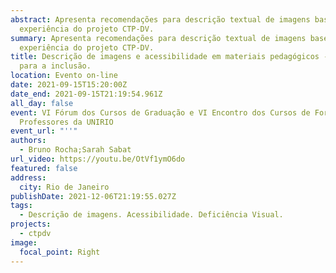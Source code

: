 ```yaml
---
abstract: Apresenta recomendações para descrição textual de imagens baseadas na
  experiência do projeto CTP-DV.
summary: Apresenta recomendações para descrição textual de imagens baseadas na
  experiência do projeto CTP-DV.
title: Descrição de imagens e acessibilidade em materiais pedagógicos - caminhos
  para a inclusão.
location: Evento on-line
date: 2021-09-15T15:20:00Z
date_end: 2021-09-15T21:19:54.961Z
all_day: false
event: VI Fórum dos Cursos de Graduação e VI Encontro dos Cursos de Formação de
  Professores da UNIRIO
event_url: "''"
authors:
  - Bruno Rocha;Sarah Sabat
url_video: https://youtu.be/OtVf1ymO6do
featured: false
address:
  city: Rio de Janeiro
publishDate: 2021-12-06T21:19:55.027Z
tags:
  - Descrição de imagens. Acessibilidade. Deficiência Visual.
projects:
  - ctpdv
image:
  focal_point: Right
---
```

